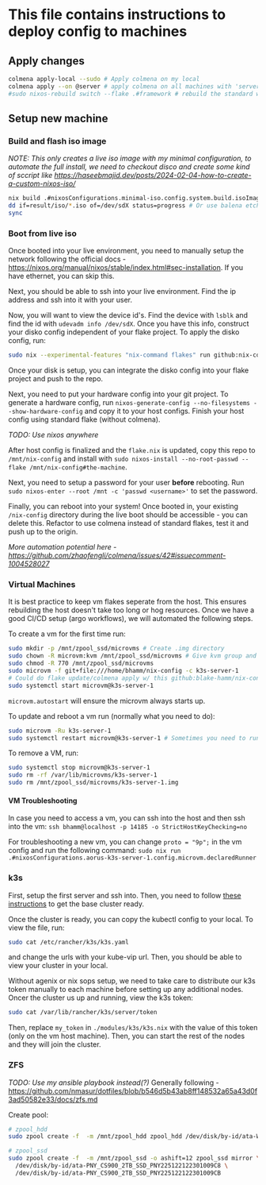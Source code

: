 # This file contains instructions to deploy config to machines

## Apply changes
```bash
colmena apply-local --sudo # Apply colmena on my local
colmena apply --on @server # apply colmena on all machines with 'server' tag
#sudo nixos-rebuild switch --flake .#framework # rebuild the standard way
```


## Setup new machine
### Build and flash iso image
*NOTE: This only creates a live iso image with my minimal configuration, to automate the full install, we need to checkout disco and create some kind of sccript like https://haseebmajid.dev/posts/2024-02-04-how-to-create-a-custom-nixos-iso/*
```bash
nix build .#nixosConfigurations.minimal-iso.config.system.build.isoImage
dd if=result/iso/*.iso of=/dev/sdX status=progress # Or use balena etcher
sync
```

### Boot from live iso
Once booted into your live environment, you need to manually setup the network following the official docs - https://nixos.org/manual/nixos/stable/index.html#sec-installation. If you have ethernet, you can skip this.

Next, you should be able to ssh into your live environment. Find the ip address and ssh into it with your user.

Now, you will want to view the device id's. Find the device with `lsblk` and find the id with `udevadm info /dev/sdX`. Once you have this info, construct your disko config independent of your flake project. To apply the disko config, run:
```bash
sudo nix --experimental-features "nix-command flakes" run github:nix-community/disko -- --mode disko /tmp/nix-config/hosts/machine/disko.nix
```

Once your disk is setup, you can integrate the disko config into your flake project and push to the repo.

Next, you need to put your hardware config into your git project. To generate a hardware config, run `nixos-generate-config --no-filesystems --show-hardware-config` and copy it to your host configs. Finish your host config using standard flake (without colmena).

*TODO: Use nixos anywhere*

After host config is finalized and the `flake.nix` is updated, copy this repo to `/mnt/nix-config` and install with `sudo nixos-install --no-root-passwd --flake /mnt/nix-config#the-machine`.

Next, you need to setup a password for your user **before** rebooting. Run `sudo nixos-enter --root /mnt -c 'passwd <username>'` to set the password.

Finally, you can reboot into your system! Once booted in, your existing `/nix-config` directory during the live boot should be accessible - you can delete this. Refactor to use colmena instead of standard flakes, test it and push up to the origin.

*More automation potential here - https://github.com/zhaofengli/colmena/issues/42#issuecomment-1004528027*


### Virtual Machines
It is best practice to keep vm flakes seperate from the host. This ensures rebuilding the host doesn't take too long or hog resources. Once we have a good CI/CD setup (argo workflows), we will automated the following steps.

To create a vm for the first time run:
```bash
sudo mkdir -p /mnt/zpool_ssd/microvms # Create .img directory
sudo chown -R microvm:kvm /mnt/zpool_ssd/microvms # Give kvm group and microvm user ownership
sudo chmod -R 770 /mnt/zpool_ssd/microvms
sudo microvm -f git+file:///home/bhamm/nix-config -c k3s-server-1
# Could do flake update/colmena apply w/ this github:blake-hamm/nix-config?dir=packages/laptop-charger (only when k3s secret figured out in agenix)
sudo systemctl start microvm@k3s-server-1
```

`microvm.autostart` will ensure the microvm always starts up.


To update and reboot a vm run (normally what you need to do):
```bash
sudo microvm -Ru k3s-server-1
sudo systemctl restart microvm@k3s-server-1 # Sometimes you need to run this
```

To remove a VM, run:
```bash
sudo systemctl stop microvm@k3s-server-1
sudo rm -rf /var/lib/microvms/k3s-server-1
sudo rm /mnt/zpool_ssd/microvms/k3s-server-1.img
```


#### VM Troubleshooting
In case you need to access a vm, you can ssh into the host and then ssh into the vm:
`ssh bhamm@localhost -p 14185 -o StrictHostKeyChecking=no`

For troubleshooting a new vm, you can change `proto = "9p";` in the vm config and run the following command:
`sudo nix run .#nixosConfigurations.aorus-k3s-server-1.config.microvm.declaredRunner`

### k3s
First, setup the first server and ssh into. Then, you need to follow [these instructions](https://github.com/blake-hamm/k3s-config/blob/main/DEPLOY.md) to get the base cluster ready.

Once the cluster is ready, you can copy the kubectl config to your local. To view the file, run:
```bash
sudo cat /etc/rancher/k3s/k3s.yaml
```
and change the urls with your kube-vip url. Then, you should be able to view your cluster in your local.

Without agenix or nix sops setup, we need to take care to distribute our k3s token manually to each machine before setting up any additional nodes. Oncer the cluster us up and running, view the k3s token:
```bash
sudo cat /var/lib/rancher/k3s/server/token
```
Then, replace `my_token` in `./modules/k3s/k3s.nix` with the value of this token (only on the vm host machine). Then, you can start the rest of the nodes and they will join the cluster.


### ZFS
*TODO: Use my ansible playbook instead(?)*
Generally following - https://github.com/nmasur/dotfiles/blob/b546d5b43ab8ff148532a65a43d0f3ad50582e33/docs/zfs.md

Create pool:
```bash
# zpool_hdd
sudo zpool create -f  -m /mnt/zpool_hdd zpool_hdd /dev/disk/by-id/ata-WDC_WD20EARS-00MVWB0_WD-WMAZA1699465

# zpool_ssd
sudo zpool create -f  -m /mnt/zpool_ssd -o ashift=12 zpool_ssd mirror \
  /dev/disk/by-id/ata-PNY_CS900_2TB_SSD_PNY225122122301009C8 \
  /dev/disk/by-id/ata-PNY_CS900_2TB_SSD_PNY225122122301009CB
```

